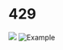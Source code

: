 # 429

[![](https://github.com/TaYaKi71751/HttpTest/actions/workflows/main.yml/badge.svg)](https://github.com/TaYaKi71751/HttpTest/actions/workflows/main.yml)
![Example](https://github.com/TaYaKi71751/HttpTest/raw/gh-pages/print_example.png)
